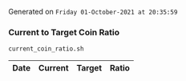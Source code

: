 Generated on `Friday 01-October-2021 at 20:35:59`

### Current to Target Coin Ratio
`current_coin_ratio.sh`

Date|Current|Target|Ratio
---|---|---|---
